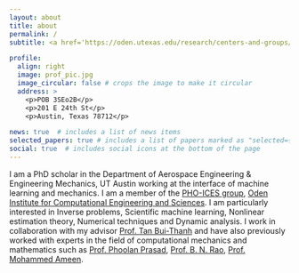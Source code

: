 ```yaml
---
layout: about
title: about
permalink: /
subtitle: <a href='https://oden.utexas.edu/research/centers-and-groups/probabilistic-high-order-inference-computation-estimation-and-simulation/'>University of Texas at Austin</a>. 

profile:
  align: right
  image: prof_pic.jpg
  image_circular: false # crops the image to make it circular
  address: >
    <p>POB 3SEo2B</p>
    <p>201 E 24th St</p>
    <p>Austin, Texas 78712</p>

news: true  # includes a list of news items
selected_papers: true # includes a list of papers marked as "selected={true}"
social: true  # includes social icons at the bottom of the page
---
```


I am a PhD scholar in the Department of Aerospace Engineering & Engineering Mechanics, UT Austin working at the interface of machine learning and mechanics.  I am a member of the [PHO-ICES group](https://phoices.netlify.app/), [Oden Institute for Computational Engineering and Sciences](https://www.oden.utexas.edu/). I am particularly interested in Inverse problems, Scientific machine learning, Nonlinear estimation theory, Numerical techniques and Dynamic analysis. I work in collaboration with my advisor [Prof. Tan Bui-Thanh](https://www.ae.utexas.edu/people/faculty/faculty-directory/bui-thanh) and have also previously worked with experts in the field of computational mechanics and mathematics such as [Prof. Phoolan Prasad](https://en.wikipedia.org/wiki/Phoolan_Prasad), [Prof. B. N. Rao](https://scholar.google.com/citations?user=gklEogwAAAAJ&hl=en&oi=ao), [Prof. Mohammed Ameen](http://www.nitc.ac.in/index.php/?url=users/view/77/7/3).
       




